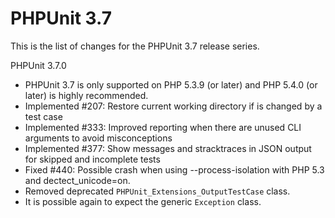 PHPUnit 3.7
===========

This is the list of changes for the PHPUnit 3.7 release series.

PHPUnit 3.7.0

* PHPUnit 3.7 is only supported on PHP 5.3.9 (or later) and PHP 5.4.0 (or later) is highly recommended.
* Implemented #207: Restore current working directory if is changed by a test case
* Implemented #333: Improved reporting when there are unused CLI arguments to avoid misconceptions
* Implemented #377: Show messages and stracktraces in JSON output for skipped and incomplete tests
* Fixed #440: Possible crash when using --process-isolation with PHP 5.3 and dectect_unicode=on.
* Removed deprecated `PHPUnit_Extensions_OutputTestCase` class.
* It is possible again to expect the generic `Exception` class.
